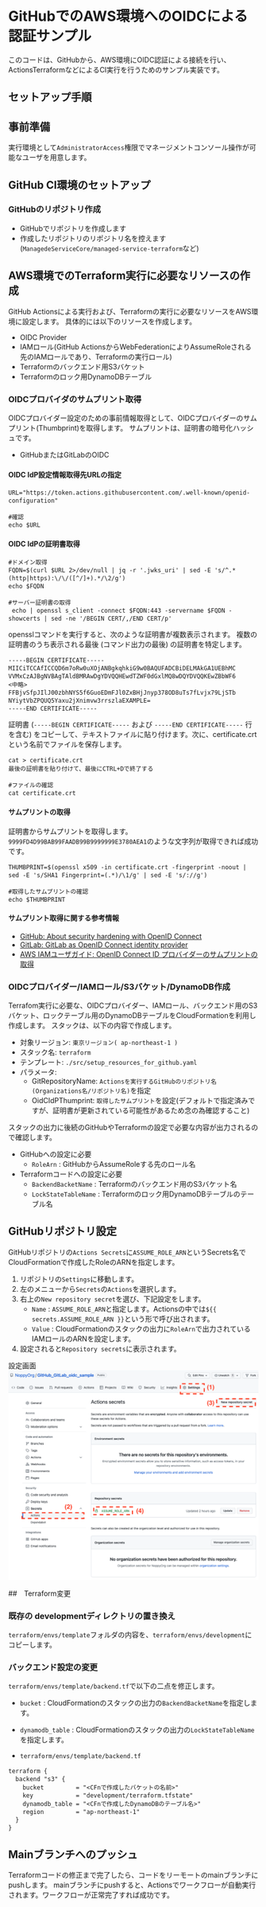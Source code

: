 # GitHubでのAWS環境へのOIDCによる認証サンプル
このコードは、GitHubから、AWS環境にOIDC認証による接続を行い、
ActionsTerraformなどによるCI実行を行うためのサンプル実装です。


## セットアップ手順
## 事前準備
実行環境として`AdministratorAccess`権限でマネージメントコンソール操作が可能なユーザを用意します。

## GitHub CI環境のセットアップ
### GitHubのリポジトリ作成
- GitHubでリポジトリを作成します
- 作成したリポジトリのリポジトリ名を控えます(`ManagedeServiceCore/managed-service-terraform`など)

## AWS環境でのTerraform実行に必要なリソースの作成
GitHub Actionsによる実行および、Terraformの実行に必要なリソースをAWS環境に設定します。
具体的には以下のリソースを作成します。
- OIDC Provider
- IAMロール(GitHub ActionsからWebFederationによりAssumeRoleされる先のIAMロールであり、Terraformの実行ロール)
- Terraformのバックエンド用S3バケット
- Terraformのロック用DynamoDBテーブル

### OIDCプロバイダのサムプリント取得
OIDCプロバイダー設定のための事前情報取得として、OIDCプロバイダーのサムプリント(Thumbprint)を取得します。
サムプリントは、証明書の暗号化ハッシュです。

- GitHubまたはGitLabのOIDC
#### OIDC IdP設定情報取得先URLの指定
```shell
URL="https://token.actions.githubusercontent.com/.well-known/openid-configuration"

#確認
echo $URL
```
#### OIDC IdPの証明書取得

```shell
#ドメイン取得
FQDN=$(curl $URL 2>/dev/null | jq -r '.jwks_uri' | sed -E 's/^.*(http|https):\/\/([^/]+).*/\2/g')
echo $FQDN

#サーバー証明書の取得
 echo | openssl s_client -connect $FQDN:443 -servername $FQDN -showcerts | sed -ne '/BEGIN CERT/,/END CERT/p'
```
opensslコマンドを実行すると、次のような証明書が複数表示されます。 複数の証明書のうち表示される最後 (コマンド出力の最後) の証明書を特定します。

```
-----BEGIN CERTIFICATE-----
MIICiTCCAfICCQD6m7oRw0uXOjANBgkqhkiG9w0BAQUFADCBiDELMAkGA1UEBhMC
VVMxCzAJBgNVBAgTAldBMRAwDgYDVQQHEwdTZWF0dGxlMQ8wDQYDVQQKEwZBbWF6
<中略>
FFBjvSfpJIlJ00zbhNYS5f6GuoEDmFJl0ZxBHjJnyp378OD8uTs7fLvjx79LjSTb
NYiytVbZPQUQ5Yaxu2jXnimvw3rrszlaEXAMPLE=
-----END CERTIFICATE-----
```

証明書 (`-----BEGIN CERTIFICATE-----` および `-----END CERTIFICATE-----` 行を含む) をコピーして、テキストファイルに貼り付けます。次に、certificate.crt という名前でファイルを保存します。

```shell
cat > certificate.crt
最後の証明書を貼り付けて、最後にCTRL+Dで終了する

#ファイルの確認
cat certificate.crt
```
#### サムプリントの取得
証明書からサムプリントを取得します。`9999FD4D99BAB99FAADB99B9999999E3780AEA1`のような文字列が取得できれば成功です。
```shell
THUMBPRINT=$(openssl x509 -in certificate.crt -fingerprint -noout | sed -E 's/SHA1 Fingerprint=(.*)/\1/g' | sed -E 's/://g')

#取得したサムプリントの確認
echo $THUMBPRINT
```

#### サムプリント取得に関する参考情報
- [GitHub: About security hardening with OpenID Connect](https://docs.github.com/en/actions/deployment/security-hardening-your-deployments/about-security-hardening-with-openid-connect)
- [GitLab: GitLab as OpenID Connect identity provider](https://docs.gitlab.com/ee/integration/openid_connect_provider.html)
- [AWS IAMユーザガイド: OpenID Connect ID プロバイダーのサムプリントの取得](https://docs.aws.amazon.com/ja_jp/IAM/latest/UserGuide/id_roles_providers_create_oidc_verify-thumbprint.html)


### OIDCプロバイダー/IAMロール/S3バケット/DynamoDB作成
Terrafom実行に必要な、OIDCプロバイダー、IAMロール、バックエンド用のS3バケット、ロックテーブル用のDynamoDBテーブルをCloudFormationを利用し作成します。
スタックは、以下の内容で作成します。
- 対象リージョン: `東京リージョン( ap-northeast-1 )`
- スタック名: `terraform`
- テンプレート: `./src/setup_resources_for_github.yaml`
- パラメータ:
    - GitRepositoryName: `Actionsを実行するGitHubのリポジトリ名(Organizations名/リポジトリ名)`を指定
    - OidCIdPThumprint: `取得したサムプリント`を設定(デフォルトで指定済みですが、証明書が更新されている可能性があるため念の為確認すること)

スタックの出力に後続のGitHubやTerraformの設定で必要な内容が出力されるので確認します。
- GitHubへの設定に必要
    - `RoleArn` : GitHubからAssumeRoleする先のロール名
- Terraformコードへの設定に必要
    - `BackendBacketName` : Terraformのバックエンド用のS3バケット名
    - `LockStateTableName` : Terraformのロック用DynamoDBテーブルのテーブル名

## GitHubリポジトリ設定
GitHubリポジトリの`Actions Secrets`に`ASSUME_ROLE_ARN`というSecrets名でCloudFormationで作成したRoleのARNを指定します。
1. リポジトリの`Settings`に移動します。
1. 左のメニューから`Secrets`の`Actions`を選択します。
1. 右上の`New repository secret`を選び、下記設定をします。
    - `Name` :  `ASSUME_ROLE_ARN`と指定します。Actionsの中では`${{ secrets.ASSUME_ROLE_ARN }}`という形で呼び出されます。
    - `Value` : CloudFormationのスタックの出力に`RoleArn`で出力されているIAMロールのARNを設定します。
1. 設定されると`Repository secrets`に表示されます。

設定画面
![GitHub Secrets設定イメージ](./Documents/github_secrets_setting.png)

##　Terraform変更
### 既存の developmentディレクトリの置き換え
`terraform/envs/template`フォルダの内容を、`terraform/envs/development`にコピーします。

### バックエンド設定の変更
`terraform/envs/template/backend.tf`で以下の二点を修正します。
- `bucket` : CloudFormationのスタックの出力の`BackendBacketName`を指定します。
-  `dynamodb_table` : CloudFormationのスタックの出力の`LockStateTableName`を指定します。

- `terraform/envs/template/backend.tf`
```
terraform {
  backend "s3" {
    bucket         = "<CFnで作成したバケットの名前>"
    key            = "development/terraform.tfstate"
    dynamodb_table = "<CFnで作成したDynamoDBのテーブル名>"
    region         = "ap-northeast-1"
  }
}
```
## Mainブランチへのプッシュ
Terraformコードの修正まで完了したら、コードをリーモートのmainブランチにpushします。
mainブランチにpushすると、Actionsでワークフローが自動実行されます。ワークフローが正常完了すれば成功です。